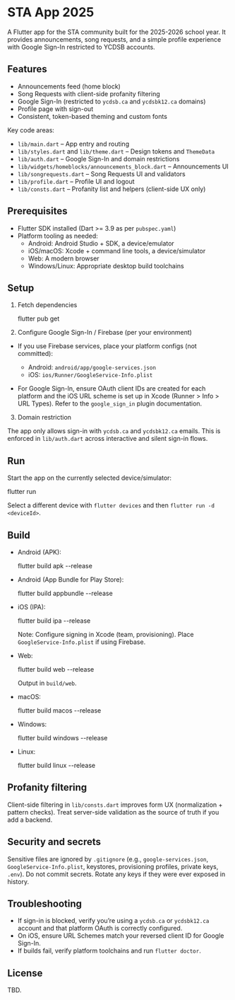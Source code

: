 # STA App 2025

A Flutter app for the STA community built for the 2025-2026 school year. It provides announcements, song requests, and a simple profile experience with Google Sign-In restricted to YCDSB accounts.

## Features

- Announcements feed (home block)
- Song Requests with client-side profanity filtering
- Google Sign-In (restricted to `ycdsb.ca` and `ycdsbk12.ca` domains)
- Profile page with sign-out
- Consistent, token-based theming and custom fonts

Key code areas:

- `lib/main.dart` – App entry and routing
- `lib/styles.dart` and `lib/theme.dart` – Design tokens and `ThemeData`
- `lib/auth.dart` – Google Sign-In and domain restrictions
- `lib/widgets/homeblocks/announcements_block.dart` – Announcements UI
- `lib/songrequests.dart` – Song Requests UI and validators
- `lib/profile.dart` – Profile UI and logout
- `lib/consts.dart` – Profanity list and helpers (client-side UX only)

## Prerequisites

- Flutter SDK installed (Dart >= 3.9 as per `pubspec.yaml`)
- Platform tooling as needed:
	- Android: Android Studio + SDK, a device/emulator
	- iOS/macOS: Xcode + command line tools, a device/simulator
	- Web: A modern browser
	- Windows/Linux: Appropriate desktop build toolchains

## Setup

1) Fetch dependencies

	 flutter pub get

2) Configure Google Sign-In / Firebase (per your environment)

- If you use Firebase services, place your platform configs (not committed):
	- Android: `android/app/google-services.json`
	- iOS: `ios/Runner/GoogleService-Info.plist`

- For Google Sign-In, ensure OAuth client IDs are created for each platform and the iOS URL scheme is set up in Xcode (Runner > Info > URL Types). Refer to the `google_sign_in` plugin documentation.

3) Domain restriction

The app only allows sign-in with `ycdsb.ca` and `ycdsbk12.ca` emails. This is enforced in `lib/auth.dart` across interactive and silent sign-in flows.

## Run

Start the app on the currently selected device/simulator:

flutter run

Select a different device with `flutter devices` and then `flutter run -d <deviceId>`.

## Build

- Android (APK):

	flutter build apk --release

- Android (App Bundle for Play Store):

	flutter build appbundle --release

- iOS (IPA):

	flutter build ipa --release

	Note: Configure signing in Xcode (team, provisioning). Place `GoogleService-Info.plist` if using Firebase.

- Web:

	flutter build web --release

	Output in `build/web`.

- macOS:

	flutter build macos --release

- Windows:

	flutter build windows --release

- Linux:

	flutter build linux --release

## Profanity filtering

Client-side filtering in `lib/consts.dart` improves form UX (normalization + pattern checks). Treat server-side validation as the source of truth if you add a backend.

## Security and secrets

Sensitive files are ignored by `.gitignore` (e.g., `google-services.json`, `GoogleService-Info.plist`, keystores, provisioning profiles, private keys, `.env`). Do not commit secrets. Rotate any keys if they were ever exposed in history.

## Troubleshooting

- If sign-in is blocked, verify you’re using a `ycdsb.ca` or `ycdsbk12.ca` account and that platform OAuth is correctly configured.
- On iOS, ensure URL Schemes match your reversed client ID for Google Sign-In.
- If builds fail, verify platform toolchains and run `flutter doctor`.

## License

TBD.

